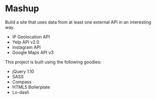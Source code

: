 Mashup
===========

Build a site that uses data from at least one external API in an interesting way.

<ul>
	<li>IP Geolocation API</li>
	<li>Yelp API v2.0</li>
	<li>Instagram API</li>
	<li>Google Maps API v3</li>
</ul>

<p>This project is built using the following goodies:</p>

<ul>
	<li>jQuery 1.10</li>
	<li>SASS</li>
	<li>Compass</li>
	<li>HTML5 Boilerplate</li>
	<li>Lo-dash</li>
</ul>
